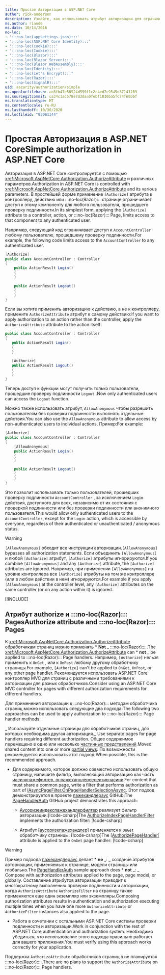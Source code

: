 ```yaml
---
title: Простая Авторизация в ASP.NET Core
author: rick-anderson
description: Узнайте, как использовать атрибут авторизации для ограничения доступа к ASP.NET Core контроллерам и действиям.
ms.author: riande
ms.date: 10/14/2016
no-loc:
- ':::no-loc(appsettings.json):::'
- ':::no-loc(ASP.NET Core Identity):::'
- ':::no-loc(cookie):::'
- ':::no-loc(Cookie):::'
- ':::no-loc(Blazor):::'
- ':::no-loc(Blazor Server):::'
- ':::no-loc(Blazor WebAssembly):::'
- ':::no-loc(Identity):::'
- ":::no-loc(Let's Encrypt):::"
- ':::no-loc(Razor):::'
- ':::no-loc(SignalR):::'
uid: security/authorization/simple
ms.openlocfilehash: ae8fb47e58924d559f1c2c4ed7c9545c37141209
ms.sourcegitcommit: ca34c1ac578e7d3daa0febf1810ba5fc74f60bbf
ms.translationtype: MT
ms.contentlocale: ru-RU
ms.lasthandoff: 10/30/2020
ms.locfileid: "93061344"
---
```

# <a name="simple-authorization-in-aspnet-core"></a><span data-ttu-id="42cea-103">Простая Авторизация в ASP.NET Core</span><span class="sxs-lookup"><span data-stu-id="42cea-103">Simple authorization in ASP.NET Core</span></span>

<a name="security-authorization-simple"></a>

<span data-ttu-id="42cea-104">Авторизация в ASP.NET Core контролируется с помощью <xref:Microsoft.AspNetCore.Authorization.AuthorizeAttribute> и различных параметров.</span><span class="sxs-lookup"><span data-stu-id="42cea-104">Authorization in ASP.NET Core is controlled with <xref:Microsoft.AspNetCore.Authorization.AuthorizeAttribute> and its various parameters.</span></span> <span data-ttu-id="42cea-105">В простейшей форме применение `[Authorize]` атрибута к контроллеру, действию или :::no-loc(Razor)::: странице ограничивает доступ к этому компоненту для любого пользователя, прошедшего проверку подлинности.</span><span class="sxs-lookup"><span data-stu-id="42cea-105">In its simplest form, applying the `[Authorize]` attribute to a controller, action, or :::no-loc(Razor)::: Page, limits access to that component to any authenticated user.</span></span>

<span data-ttu-id="42cea-106">Например, следующий код ограничивает доступ к `AccountController` любому пользователю, прошедшему проверку подлинности.</span><span class="sxs-lookup"><span data-stu-id="42cea-106">For example, the following code limits access to the `AccountController` to any authenticated user.</span></span>

```csharp
[Authorize]
public class AccountController : Controller
{
    public ActionResult Login()
    {
    }

    public ActionResult Logout()
    {
    }
}
```

<span data-ttu-id="42cea-107">Если вы хотите применить авторизацию к действию, а не к контроллеру, примените `AuthorizeAttribute` атрибут к самому действию:</span><span class="sxs-lookup"><span data-stu-id="42cea-107">If you want to apply authorization to an action rather than the controller, apply the `AuthorizeAttribute` attribute to the action itself:</span></span>

```csharp
public class AccountController : Controller
{
   public ActionResult Login()
   {
   }

   [Authorize]
   public ActionResult Logout()
   {
   }
}
```

<span data-ttu-id="42cea-108">Теперь доступ к функции могут получить только пользователи, прошедшие проверку подлинности `Logout` .</span><span class="sxs-lookup"><span data-stu-id="42cea-108">Now only authenticated users can access the `Logout` function.</span></span>

<span data-ttu-id="42cea-109">Можно также использовать атрибут, `AllowAnonymous` чтобы разрешить пользователям без проверки подлинности выполнять отдельные действия.</span><span class="sxs-lookup"><span data-stu-id="42cea-109">You can also use the `AllowAnonymous` attribute to allow access by non-authenticated users to individual actions.</span></span> <span data-ttu-id="42cea-110">Пример:</span><span class="sxs-lookup"><span data-stu-id="42cea-110">For example:</span></span>

```csharp
[Authorize]
public class AccountController : Controller
{
    [AllowAnonymous]
    public ActionResult Login()
    {
    }

    public ActionResult Logout()
    {
    }
}
```

<span data-ttu-id="42cea-111">Это позволит использовать только пользователей, прошедших проверку подлинности `AccountController` , за исключением `Login` действия, доступного для всех, независимо от их состояния с проверкой подлинности или без проверки подлинности или анонимного пользователя.</span><span class="sxs-lookup"><span data-stu-id="42cea-111">This would allow only authenticated users to the `AccountController`, except for the `Login` action, which is accessible by everyone, regardless of their authenticated or unauthenticated / anonymous status.</span></span>

> [!WARNING]
> <span data-ttu-id="42cea-112">`[AllowAnonymous]` обходит все инструкции авторизации.</span><span class="sxs-lookup"><span data-stu-id="42cea-112">`[AllowAnonymous]` bypasses all authorization statements.</span></span> <span data-ttu-id="42cea-113">Если объединить `[AllowAnonymous]` и любой `[Authorize]` атрибут, `[Authorize]` атрибуты игнорируются.</span><span class="sxs-lookup"><span data-stu-id="42cea-113">If you combine `[AllowAnonymous]` and any `[Authorize]` attribute, the `[Authorize]` attributes are ignored.</span></span> <span data-ttu-id="42cea-114">Например, при применении `[AllowAnonymous]` на уровне контроллера все `[Authorize]` атрибуты на том же контроллере (или в любом действии в нем) игнорируются.</span><span class="sxs-lookup"><span data-stu-id="42cea-114">For example if you apply `[AllowAnonymous]` at the controller level, any `[Authorize]` attributes on the same controller (or on any action within it) is ignored.</span></span>

[!INCLUDE[](~/includes/requireAuth.md)]

<a name="aarp"></a>

## <a name="authorize-attribute-and-no-locrazor-pages"></a><span data-ttu-id="42cea-115">Атрибут authorize и :::no-loc(Razor)::: Pages</span><span class="sxs-lookup"><span data-stu-id="42cea-115">Authorize attribute and :::no-loc(Razor)::: Pages</span></span>

<span data-ttu-id="42cea-116">К <xref:Microsoft.AspNetCore.Authorization.AuthorizeAttribute> обработчикам страниц можно применять \* **Not** _ :::no-loc(Razor)::: .</span><span class="sxs-lookup"><span data-stu-id="42cea-116">The <xref:Microsoft.AspNetCore.Authorization.AuthorizeAttribute> can \* **not** _ be applied to :::no-loc(Razor)::: Page handlers.</span></span> <span data-ttu-id="42cea-117">Например, `[Authorize]` нельзя применить к `OnGet` , или к `OnPost` любому другому обработчику страницы.</span><span class="sxs-lookup"><span data-stu-id="42cea-117">For example, `[Authorize]` can't be applied to `OnGet`, `OnPost`, or any other page handler.</span></span> <span data-ttu-id="42cea-118">Рекомендуется использовать ASP.NET Core контроллер MVC для страниц с различными требованиями к авторизации для разных обработчиков.</span><span class="sxs-lookup"><span data-stu-id="42cea-118">Consider using an ASP.NET Core MVC controller for pages with different authorization requirements for different handlers.</span></span>

<span data-ttu-id="42cea-119">Для применения авторизации к :::no-loc(Razor)::: методам обработчика страниц можно использовать следующие два подхода:</span><span class="sxs-lookup"><span data-stu-id="42cea-119">The following two approaches can be used to apply authorization to :::no-loc(Razor)::: Page handler methods:</span></span>

<span data-ttu-id="42cea-120">_ Используйте отдельные страницы для обработчиков страниц, для которых необходима другая авторизация.</span><span class="sxs-lookup"><span data-stu-id="42cea-120">_ Use separate pages for page handlers requiring different authorization.</span></span> <span data-ttu-id="42cea-121">Общее содержимое перемещено в одно или несколько [частичных представлений](xref:mvc/views/partial).</span><span class="sxs-lookup"><span data-stu-id="42cea-121">Moved shared content into one or more [partial views](xref:mvc/views/partial).</span></span> <span data-ttu-id="42cea-122">По возможности рекомендуется использовать этот подход.</span><span class="sxs-lookup"><span data-stu-id="42cea-122">When possible, this is the recommended approach.</span></span>
* <span data-ttu-id="42cea-123">Для содержимого, которое должно совместно использовать общую страницу, напишите фильтр, выполняющий авторизацию как часть [иасинкпажефилтер. онпажехандлерселектионасинк](xref:Microsoft.AspNetCore.Mvc.Filters.IAsyncPageFilter.OnPageHandlerSelectionAsync%2A).</span><span class="sxs-lookup"><span data-stu-id="42cea-123">For content that must share a common page, write a filter that performs authorization as part of [IAsyncPageFilter.OnPageHandlerSelectionAsync](xref:Microsoft.AspNetCore.Mvc.Filters.IAsyncPageFilter.OnPageHandlerSelectionAsync%2A).</span></span> <span data-ttu-id="42cea-124">Этот подход демонстрируется в проекте [пажехандлераус](https://github.com/dotnet/AspNetCore.Docs/tree/master/aspnetcore/security/authorization/simple/samples/3.1/PageHandlerAuth) GitHub:</span><span class="sxs-lookup"><span data-stu-id="42cea-124">The [PageHandlerAuth](https://github.com/dotnet/AspNetCore.Docs/tree/master/aspnetcore/security/authorization/simple/samples/3.1/PageHandlerAuth) GitHub project demonstrates this approach:</span></span>
  * <span data-ttu-id="42cea-125">[Аусоризеиндекспажехандлерфилтер](https://github.com/dotnet/AspNetCore.Docs/blob/master/aspnetcore/security/authorization/simple/samples/3.1/PageHandlerAuth/AuthorizeIndexPageHandlerFilter.cs) реализует фильтр авторизации:[!code-csharp[](~/security/authorization/simple/samples/3.1/PageHandlerAuth/Pages/Index.cshtml.cs?name=snippet)]</span><span class="sxs-lookup"><span data-stu-id="42cea-125">The [AuthorizeIndexPageHandlerFilter](https://github.com/dotnet/AspNetCore.Docs/blob/master/aspnetcore/security/authorization/simple/samples/3.1/PageHandlerAuth/AuthorizeIndexPageHandlerFilter.cs) implements the authorization filter: [!code-csharp[](~/security/authorization/simple/samples/3.1/PageHandlerAuth/Pages/Index.cshtml.cs?name=snippet)]</span></span>

  * <span data-ttu-id="42cea-126">Атрибут [[аусоризепажехандлер]](https://github.com/dotnet/AspNetCore.Docs/tree/master/aspnetcore/security/authorization/simple/samples/3.1/PageHandlerAuth/Pages/Index.cshtml.cs#L16) применяется к `OnGet` обработчику страницы: [!code-csharp[](~/security/authorization/simple/samples/3.1/PageHandlerAuth/AuthorizeIndexPageHandlerFilter.cs?name=snippet)]</span><span class="sxs-lookup"><span data-stu-id="42cea-126">The [[AuthorizePageHandler]](https://github.com/dotnet/AspNetCore.Docs/tree/master/aspnetcore/security/authorization/simple/samples/3.1/PageHandlerAuth/Pages/Index.cshtml.cs#L16) attribute is applied to the `OnGet` page handler: [!code-csharp[](~/security/authorization/simple/samples/3.1/PageHandlerAuth/AuthorizeIndexPageHandlerFilter.cs?name=snippet)]</span></span>

> [!WARNING]
> <span data-ttu-id="42cea-127">Пример подхода [пажехандлераус](https://github.com/pranavkm/PageHandlerAuth) делает \* **не** _: _ создание атрибутов авторизации, применяемых к странице, модели страницы или глобально.</span><span class="sxs-lookup"><span data-stu-id="42cea-127">The [PageHandlerAuth](https://github.com/pranavkm/PageHandlerAuth) sample approach does \* **not** _: _ Compose with authorization attributes applied to the page, page model, or globally.</span></span> <span data-ttu-id="42cea-128">Составление атрибутов авторизации приводит к многократному выполнению проверки подлинности и авторизации, когда `AuthorizeAttribute` `AuthorizeFilter` на страницу также применяются еще один экземпляр или экземпляры.</span><span class="sxs-lookup"><span data-stu-id="42cea-128">Composing authorization attributes results in authentication and authorization executing multiple times when you have one more `AuthorizeAttribute` or `AuthorizeFilter` instances also applied to the page.</span></span>
> * <span data-ttu-id="42cea-129">Работа в сочетании с остальными ASP.NET Core системы проверки подлинности и авторизации.</span><span class="sxs-lookup"><span data-stu-id="42cea-129">Work in conjunction with the rest of ASP.NET Core authentication and authorization system.</span></span> <span data-ttu-id="42cea-130">Необходимо убедиться, что использование этого подхода правильно работает для вашего приложения.</span><span class="sxs-lookup"><span data-stu-id="42cea-130">You must verify using this approach works correctly for your application.</span></span>

<span data-ttu-id="42cea-131">Поддержка `AuthorizeAttribute` обработчиков страниц в не планируется :::no-loc(Razor)::: .</span><span class="sxs-lookup"><span data-stu-id="42cea-131">There are no plans to support the `AuthorizeAttribute` on :::no-loc(Razor)::: Page handlers.</span></span> 
